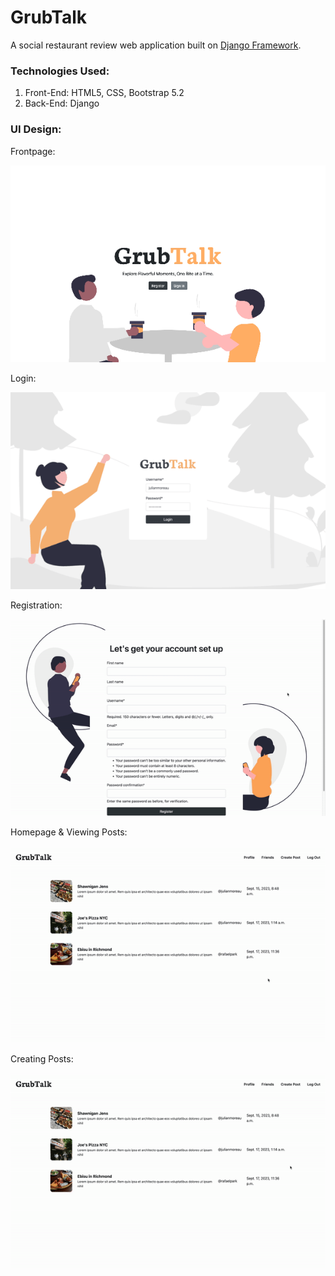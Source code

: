 # GrubTalk
A social restaurant review web application built on [Django Framework](https://www.djangoproject.com/).

### Technologies Used:
1. Front-End: HTML5, CSS, Bootstrap 5.2
2. Back-End: Django

### UI Design:

Frontpage:

![Frontpage](github_images/frontpage.png)

Login:

![Login](github_images/login.png)

Registration:

![Register](github_images/register.gif)

Homepage & Viewing Posts:

![Home Page](github_images/home_page.gif)

Creating Posts:

![Post](github_images/post.gif)
